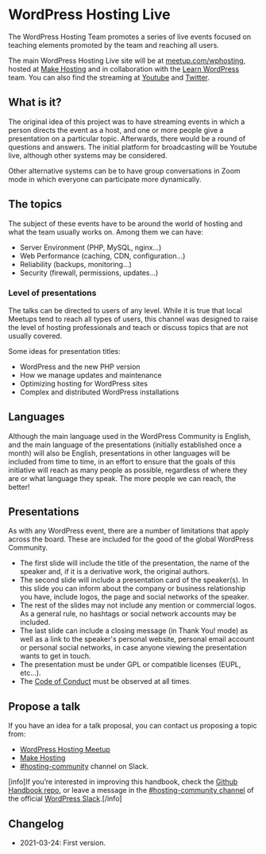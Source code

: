 # WordPress Hosting Live

The WordPress Hosting Team promotes a series of live events focused on teaching elements promoted by the team and reaching all users.

The main WordPress Hosting Live site will be at [meetup.com/wphosting](https://www.meetup.com/wphosting/), hosted at [Make Hosting](https://make.wordpress.org/hosting/) and in collaboration with the [Learn WordPress](https://learn.wordpress.org/) team. You can also find the streaming at [Youtube](https://www.youtube.com/channel/UCUHFMCXJxXHcfls9w6Hzt6A) and [Twitter](https://twitter.com/WPHostingTeam).

## What is it?

The original idea of this project was to have streaming events in which a person directs the event as a host, and one or more people give a presentation on a particular topic. Afterwards, there would be a round of questions and answers. The initial platform for broadcasting will be Youtube live, although other systems may be considered.

Other alternative systems can be to have group conversations in Zoom mode in which everyone can participate more dynamically.

## The topics

The subject of these events have to be around the world of hosting and what the team usually works on. Among them we can have:

* Server Environment (PHP, MySQL, nginx...)
* Web Performance (caching, CDN, configuration...)
* Reliability (backups, monitoring...)
* Security (firewall, permissions, updates...)

### Level of presentations

The talks can be directed to users of any level. While it is true that local Meetups tend to reach all types of users, this channel was designed to raise the level of hosting professionals and teach or discuss topics that are not usually covered.

Some ideas for presentation titles:

* WordPress and the new PHP version
* How we manage updates and maintenance
* Optimizing hosting for WordPress sites
* Complex and distributed WordPress installations

## Languages

Although the main language used in the WordPress Community is English, and the main language of the presentations (initially established once a month) will also be English, presentations in other languages will be included from time to time, in an effort to ensure that the goals of this initiative will reach as many people as possible, regardless of where they are or what language they speak. The more people we can reach, the better!

## Presentations

As with any WordPress event, there are a number of limitations that apply across the board. These are included for the good of the global WordPress Community.

* The first slide will include the title of the presentation, the name of the speaker and, if it is a derivative work, the original authors.
* The second slide will include a presentation card of the speaker(s). In this slide you can inform about the company or business relationship you have, include logos, the page and social networks of the speaker.
* The rest of the slides may not include any mention or commercial logos. As a general rule, no hashtags or social network accounts may be included.
* The last slide can include a closing message (in Thank You! mode) as well as a link to the speaker's personal website, personal email account or personal social networks, in case anyone viewing the presentation wants to get in touch.
* The presentation must be under GPL or compatible licenses (EUPL, etc...).
* The [Code of Conduct](https://learn.wordpress.org/code-of-conduct/) must be observed at all times.

## Propose a talk

If you have an idea for a talk proposal, you can contact us proposing a topic from:

* [WordPress Hosting Meetup](https://www.meetup.com/wphosting/discussions/)
* [Make Hosting](https://make.wordpress.org/hosting/)
* [#hosting-community](https://wordpress.slack.com/archives/hosting-community/) channel on Slack.

[info]If you’re interested in improving this handbook, check the [Github Handbook repo](https://github.com/WordPress/hosting-handbook/), or leave a message in the [#hosting-community channel](https://wordpress.slack.com/archives/hosting-community/) of the official [WordPress Slack](https://make.wordpress.org/chat/).[/info]

## Changelog

- 2021-03-24: First version.

